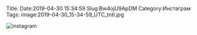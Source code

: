 Title:
Date:2019-04-30 15:34:59
Slug:Bw4ojU9ApDM
Category:Инстаграм
Tags:
image:2019-04-30_15-34-59_UTC_tntl.jpg

![instagram]({attach}images/2019-04-30_15-34-59_UTC.jpg)

